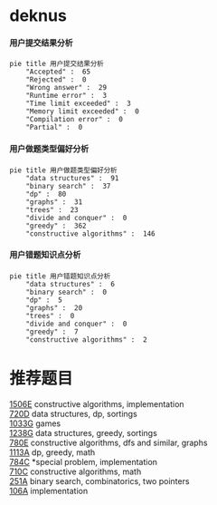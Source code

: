 # deknus

<!-- tabs:start -->



#### **用户提交结果分析**

```mermaid
pie title 用户提交结果分析
    "Accepted" :  65
    "Rejected" :  0
    "Wrong answer" :  29
    "Runtime error" :  3
    "Time limit exceeded" :  3
    "Memory limit exceeded" :  0
    "Compilation error" :  0
    "Partial" :  0
```

#### **用户做题类型偏好分析**

```mermaid
pie title 用户做题类型偏好分析
    "data structures" :  91
    "binary search" :  37
    "dp" :  80
    "graphs" :  31
    "trees" :  23
    "divide and conquer" :  0
    "greedy" :  362
    "constructive algorithms" :  146
```
#### **用户错题知识点分析**

```mermaid
pie title 用户错题知识点分析
    "data structures" :  6
    "binary search" :  0
    "dp" :  5
    "graphs" :  20
    "trees" :  0
    "divide and conquer" :  0
    "greedy" :  7
    "constructive algorithms" :  2
```



<!-- tabs:end -->
# 推荐题目
[1506E](https://codeforces.com/contest/1506/problem/E)		constructive algorithms,
                        implementation		  
[720D](https://codeforces.com/contest/720/problem/D)		data structures,
                        dp,
                        sortings		  
[1033G](https://codeforces.com/contest/1033/problem/G)		games		  
[1238G](https://codeforces.com/contest/1238/problem/G)		data structures,
                        greedy,
                        sortings		  
[780E](https://codeforces.com/contest/780/problem/E)		constructive algorithms,
                        dfs and similar,
                        graphs		  
[1113A](https://codeforces.com/contest/1113/problem/A)		dp,
                        greedy,
                        math		  
[784C](https://codeforces.com/contest/784/problem/C)		*special problem,
                        implementation		  
[710C](https://codeforces.com/contest/710/problem/C)		constructive algorithms,
                        math		  
[251A](https://codeforces.com/contest/251/problem/A)		binary search,
                        combinatorics,
                        two pointers		  
[106A](https://codeforces.com/contest/106/problem/A)		implementation		  
